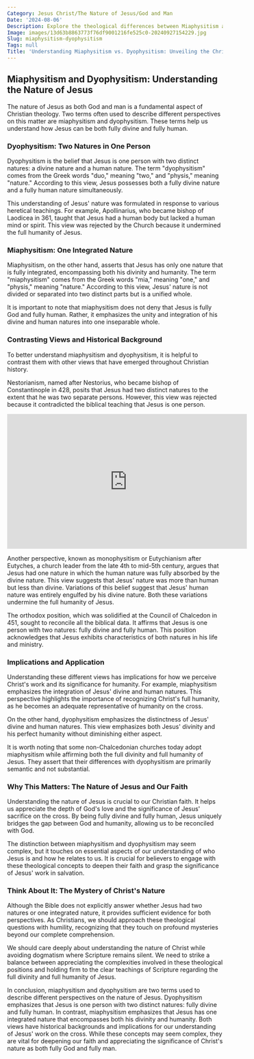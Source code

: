 ```yaml
---
Category: Jesus Christ/The Nature of Jesus/God and Man
Date: '2024-08-06'
Description: Explore the theological differences between Miaphysitism and Dyophysitism in Christian doctrine. Discover how these beliefs shape interpretations of Christ's nature.
Image: images/13d63b8863773f76df9001216fe525c0-20240927154229.jpg
Slug: miaphysitism-dyophysitism
Tags: null
Title: 'Understanding Miaphysitism vs. Dyophysitism: Unveiling the Christian Doctrinal Debate'
---
```


## Miaphysitism and Dyophysitism: Understanding the Nature of Jesus

The nature of Jesus as both God and man is a fundamental aspect of Christian theology. Two terms often used to describe different perspectives on this matter are miaphysitism and dyophysitism. These terms help us understand how Jesus can be both fully divine and fully human.

### Dyophysitism: Two Natures in One Person

Dyophysitism is the belief that Jesus is one person with two distinct natures: a divine nature and a human nature. The term "dyophysitism" comes from the Greek words "duo," meaning "two," and "physis," meaning "nature." According to this view, Jesus possesses both a fully divine nature and a fully human nature simultaneously.

This understanding of Jesus' nature was formulated in response to various heretical teachings. For example, Apollinarius, who became bishop of Laodicea in 361, taught that Jesus had a human body but lacked a human mind or spirit. This view was rejected by the Church because it undermined the full humanity of Jesus.

### Miaphysitism: One Integrated Nature

Miaphysitism, on the other hand, asserts that Jesus has only one nature that is fully integrated, encompassing both his divinity and humanity. The term "miaphysitism" comes from the Greek words "mia," meaning "one," and "physis," meaning "nature." According to this view, Jesus' nature is not divided or separated into two distinct parts but is a unified whole.

It is important to note that miaphysitism does not deny that Jesus is fully God and fully human. Rather, it emphasizes the unity and integration of his divine and human natures into one inseparable whole.

### Contrasting Views and Historical Background

To better understand miaphysitism and dyophysitism, it is helpful to contrast them with other views that have emerged throughout Christian history.

Nestorianism, named after Nestorius, who became bishop of Constantinople in 428, posits that Jesus had two distinct natures to the extent that he was two separate persons. However, this view was rejected because it contradicted the biblical teaching that Jesus is one person.


<iframe width="560" height="315" src="https://www.youtube.com/embed/yufkTiXTb3o" frameborder="0" allow="autoplay; encrypted-media" allowfullscreen></iframe>


Another perspective, known as monophysitism or Eutychianism after Eutyches, a church leader from the late 4th to mid-5th century, argues that Jesus had one nature in which the human nature was fully absorbed by the divine nature. This view suggests that Jesus' nature was more than human but less than divine. Variations of this belief suggest that Jesus' human nature was entirely engulfed by his divine nature. Both these variations undermine the full humanity of Jesus.

The orthodox position, which was solidified at the Council of Chalcedon in 451, sought to reconcile all the biblical data. It affirms that Jesus is one person with two natures: fully divine and fully human. This position acknowledges that Jesus exhibits characteristics of both natures in his life and ministry.

### Implications and Application

Understanding these different views has implications for how we perceive Christ's work and its significance for humanity. For example, miaphysitism emphasizes the integration of Jesus' divine and human natures. This perspective highlights the importance of recognizing Christ's full humanity, as he becomes an adequate representative of humanity on the cross.

On the other hand, dyophysitism emphasizes the distinctness of Jesus' divine and human natures. This view emphasizes both Jesus' divinity and his perfect humanity without diminishing either aspect.

It is worth noting that some non-Chalcedonian churches today adopt miaphysitism while affirming both the full divinity and full humanity of Jesus. They assert that their differences with dyophysitism are primarily semantic and not substantial.

### Why This Matters: The Nature of Jesus and Our Faith

Understanding the nature of Jesus is crucial to our Christian faith. It helps us appreciate the depth of God's love and the significance of Jesus' sacrifice on the cross. By being fully divine and fully human, Jesus uniquely bridges the gap between God and humanity, allowing us to be reconciled with God.

The distinction between miaphysitism and dyophysitism may seem complex, but it touches on essential aspects of our understanding of who Jesus is and how he relates to us. It is crucial for believers to engage with these theological concepts to deepen their faith and grasp the significance of Jesus' work in salvation.

### Think About It: The Mystery of Christ's Nature

Although the Bible does not explicitly answer whether Jesus had two natures or one integrated nature, it provides sufficient evidence for both perspectives. As Christians, we should approach these theological questions with humility, recognizing that they touch on profound mysteries beyond our complete comprehension.

We should care deeply about understanding the nature of Christ while avoiding dogmatism where Scripture remains silent. We need to strike a balance between appreciating the complexities involved in these theological positions and holding firm to the clear teachings of Scripture regarding the full divinity and full humanity of Jesus.

In conclusion, miaphysitism and dyophysitism are two terms used to describe different perspectives on the nature of Jesus. Dyophysitism emphasizes that Jesus is one person with two distinct natures: fully divine and fully human. In contrast, miaphysitism emphasizes that Jesus has one integrated nature that encompasses both his divinity and humanity. Both views have historical backgrounds and implications for our understanding of Jesus' work on the cross. While these concepts may seem complex, they are vital for deepening our faith and appreciating the significance of Christ's nature as both fully God and fully man.